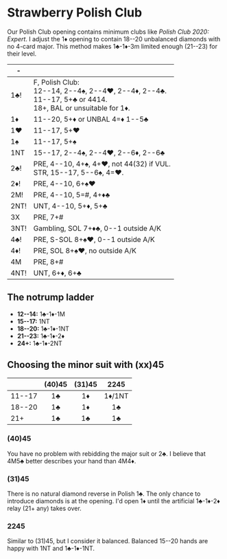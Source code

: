 # Strawberry Polish Club

Our Polish Club opening contains minimum clubs like *Polish Club 2020: Expert*.
I adjust the 1♦ opening to contain 18--20 unbalanced diamonds with no 4-card
major.  This method makes 1♣-1♦-3m limited enough (21--23) for their level.

|  -   |   |
|------|---|
| 1♣!  | F, Polish Club:<br>12--14, 2--4♠, 2--4♥, 2--4♦, 2--4♣.<br>11--17, 5+♣ or 4414.<br>18+, BAL or unsuitable for 1♦.
| 1♦   | 11--20, 5+♦ or UNBAL 4=♦ 1--5♣
| 1♥   | 11--17, 5+♥
| 1♠   | 11--17, 5+♠
| 1NT  | 15--17, 2--4♠, 2--4♥, 2--6♦, 2--6♣
| 2♣!  | PRE, 4--10, 4+♠, 4+♥, not 44(32) if VUL.<br>STR, 15--17, 5--6♠, 4=♥.
| 2♦!  | PRE, 4--10, 6+♠♥
| 2M!  | PRE, 4--10, 5=#, 4+♦♣
| 2NT! | UNT, 4--10, 5+♦, 5+♣
| 3X   | PRE, 7+#
| 3NT! | Gambling, SOL 7+♦♣, 0--1 outside A/K
| 4♣!  | PRE, S-SOL 8+♠♥, 0--1 outside A/K
| 4♦!  | PRE, SOL 8+♠♥, no outside A/K
| 4M   | PRE, 8+#
| 4NT! | UNT, 6+♦, 6+♣

## The notrump ladder

- **12--14:** 1♣-1♦-1M
- **15--17:** 1NT
- **18--20:** 1♣-1♦-1NT
- **21--23:** 1♣-1♦-2♦
- **24+:** 1♣-1♦-2NT

## Choosing the minor suit with (xx)45

|        | (40)45 | (31)45 |  2245  |
|:-------|:------:|:------:|:------:|
| 11--17 |   1♣   |   1♦   | 1♦/1NT |
| 18--20 |   1♣   |   1♦   |   1♣   |
| 21+    |   1♣   |   1♣   |   1♣   |

### (40)45

You have no problem with rebidding the major suit or 2♣.  I believe that 4M5♣
better describes your hand than 4M4♦.

### (31)45

There is no natural diamond reverse in Polish 1♣.  The only chance to introduce
diamonds is at the opening.  I'd open 1♦ until the artificial 1♣-1♦-2♦ relay
(21+ any) takes over.

### 2245

Similar to (31)45, but I consider it balanced.  Balanced 15--20 hands are happy
with 1NT and 1♣-1♦-1NT.
